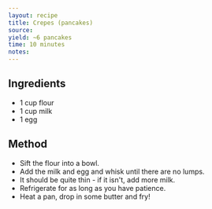 ```yaml
---
layout: recipe
title: Crepes (pancakes)
source: 
yield: ~6 pancakes
time: 10 minutes
notes: 
---
```


## Ingredients
- 1 cup flour
- 1 cup milk
- 1 egg

## Method
- Sift the flour into a bowl.
- Add the milk and egg and whisk until there are no lumps.
- It should be quite thin - if it isn't, add more milk.
- Refrigerate for as long as you have patience.
- Heat a pan, drop in some butter and fry!
